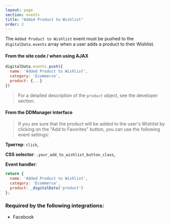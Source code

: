 ```yaml
---
layout: page
section: events
title: "Added Product to Wishlist"
order: 2
---
```

The `Added Product to Wishlist` event must be pushed to the `digitalData.events` array when a user adds a product to their Wishlist.

#### From the site code / when using AJAX
```javascript
digitalData.events.push({
  name: 'Added Product to Wishlist',
  category: 'Ecommerce',
  product: {...}
})
```
> For a detailed description of the `product` object, see the developer section.

#### From the DDManager interface
> If you are sure that the product will be added to the user's Wishlist by clicking on the "Add to Favorites" button, you can use the following event settings:

**Триггер**: `click`,

**CSS selector**: `.your_add_to_wishlist_button_class`,

**Event handler**:

```javascript
return {
  name: 'Added Product to Wishlist',
  category: 'Ecommerce',
  product: _digitalData('product')
};
```

### Required by the following integrations:
* Facebook